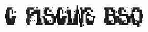 ```
 ▄▄·      ▄▄▄·▪  .▄▄ ·  ▄▄· ▪   ▐ ▄ ▄▄▄ .    ▄▄▄▄· .▄▄ · .▄▄▄  
▐█ ▌▪    ▐█ ▄███ ▐█ ▀. ▐█ ▌▪██ •█▌▐█▀▄.▀·    ▐█ ▀█▪▐█ ▀. ▐▀•▀█ 
██ ▄▄     ██▀·▐█·▄▀▀▀█▄██ ▄▄▐█·▐█▐▐▌▐▀▀▪▄    ▐█▀▀█▄▄▀▀▀█▄█▌·.█▌
▐███▌    ▐█▪·•▐█▌▐█▄▪▐█▐███▌▐█▌██▐█▌▐█▄▄▌    ██▄▪▐█▐█▄▪▐█▐█▪▄█·
·▀▀▀     .▀   ▀▀▀ ▀▀▀▀ ·▀▀▀ ▀▀▀▀▀ █▪ ▀▀▀     ·▀▀▀▀  ▀▀▀▀ ·▀▀█. 
```                                                  
    
